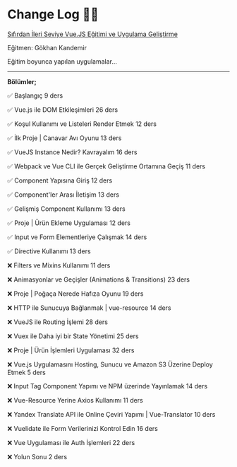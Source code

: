 # **Change Log** 📜📝

[Sıfırdan İleri Seviye Vue.JS Eğitimi ve Uygulama Geliştirme](https://www.udemy.com/course/sifirdan-ileri-seviye-vuejs-2-vuex-vue-router-egitim-seti/)

Eğitmen: Gökhan Kandemir

Eğitim boyunca yapılan uygulamalar...

---

**Bölümler;**

✅ Başlangıç
9 ders

✅ Vue.js ile DOM Etkileşimleri
26 ders

✅ Koşul Kullanımı ve Listeleri Render Etmek
12 ders

✅ İlk Proje | Canavar Avı Oyunu
13 ders

✅ VueJS Instance Nedir? Kavrayalım
16 ders

✅ Webpack ve Vue CLI ile Gerçek Geliştirme Ortamına Geçiş
11 ders

✅ Component Yapısına Giriş
12 ders

✅ Component'ler Arası İletişim
13 ders

✅ Gelişmiş Component Kullanımı
13 ders

✅ Proje | Ürün Ekleme Uygulaması
12 ders

✅ Input ve Form Elementleriye Çalışmak
14 ders

✅ Directive Kullanımı
13 ders

❌ Filters ve Mixins Kullanımı
11 ders

❌ Animasyonlar ve Geçişler (Animations & Transitions)
23 ders

❌ Proje | Poğaça Nerede Hafıza Oyunu
19 ders

❌ HTTP ile Sunucuya Bağlanmak | vue-resource
14 ders

❌ VueJS ile Routing İşlemi
28 ders

❌ Vuex ile Daha iyi bir State Yönetimi
25 ders

❌ Proje | Ürün İşlemleri Uygulaması
32 ders

❌ Vue.js Uygulamasını Hosting, Sunucu ve Amazon S3 Üzerine Deploy Etmek
5 ders

❌ Input Tag Component Yapımı ve NPM üzerinde Yayınlamak
14 ders

❌ Vue-Resource Yerine Axios Kullanımı
11 ders

❌ Yandex Translate API ile Online Çeviri Yapımı | Vue-Translator
10 ders

❌ Vuelidate ile Form Verilerinizi Kontrol Edin
16 ders

❌ Vue Uygulaması ile Auth İşlemleri
22 ders

❌ Yolun Sonu
2 ders
